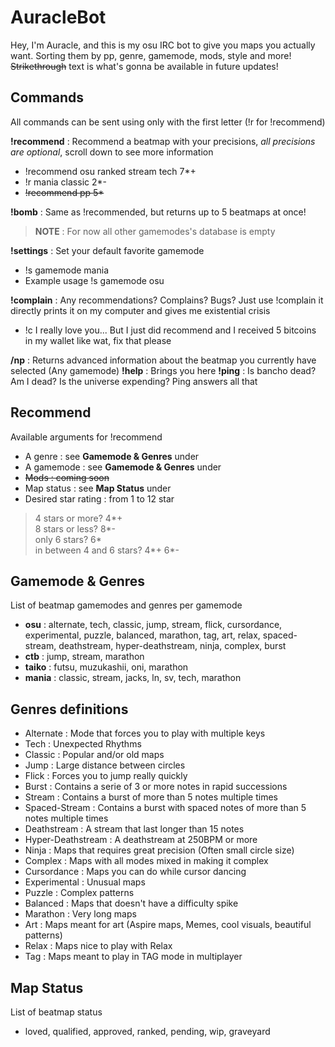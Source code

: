 # AuracleBot

Hey, I'm Auracle, and this is my osu IRC bot to give you maps you actually want.
Sorting them by pp, genre, gamemode, mods, style and more!
~~Strikethrough~~ text is what's gonna be available in future updates!

## Commands
All commands can be sent using only with the first letter (!r for !recommend)

**!recommend** : Recommend a beatmap with your precisions, *all precisions are optional*, scroll down to see more information
 - !recommend osu ranked stream tech 7*+
 - !r mania classic 2*-
 - ~~!recommend pp 5\*~~

**!bomb** : Same as !recommended, but returns up to 5 beatmaps at once!

> **NOTE** : For now all other gamemodes's database is empty

**!settings** : Set your default favorite gamemode
 - !s gamemode mania
 - Example usage !s gamemode osu

**!complain** : Any recommendations? Complains? Bugs? Just use !complain it directly prints it on my computer and gives me existential crisis
 - !c I really love you... But I just did recommend and I received 5 bitcoins in my wallet like wat, fix that please

**/np** : Returns advanced information about the beatmap you currently have selected (Any gamemode)
**!help** : Brings you here
**!ping** : Is bancho dead? Am I dead? Is the universe expending? Ping answers all that

## Recommend

Available arguments for !recommend
- A genre : see **Gamemode & Genres** under
- A gamemode : see **Gamemode & Genres** under
- ~~Mods : coming soon~~
- Map status : see **Map Status** under
- Desired star rating : from 1 to 12 star
> 4 stars or more? 4*+<br>
> 8 stars or less? 8*-<br>
> only 6 stars? 6*<br>
> in between 4 and 6 stars? 4*+ 6*-

## Gamemode & Genres

List of beatmap gamemodes and genres per gamemode 
 - **osu** :  alternate, tech, classic, jump, stream, flick, cursordance, experimental, puzzle, balanced, marathon, tag, art, relax, spaced-stream, deathstream, hyper-deathstream, ninja, complex, burst
 - **ctb** : jump, stream, marathon
 - **taiko** : futsu, muzukashii, oni, marathon
 - **mania** : classic, stream, jacks, ln, sv, tech, marathon 

## Genres definitions

- Alternate : Mode that forces you to play with multiple keys
- Tech : Unexpected Rhythms
- Classic : Popular and/or old maps
- Jump : Large distance between circles
- Flick : Forces you to jump really quickly
- Burst : Contains a serie of 3 or more notes in rapid successions 
- Stream : Contains a burst of more than 5 notes multiple times
- Spaced-Stream : Contains a burst with spaced notes of more than 5 notes multiple times
- Deathstream : A stream that last longer than 15 notes
- Hyper-Deathstream : A deathstream at 250BPM or more
- Ninja : Maps that requires great precision (Often small circle size)
- Complex : Maps with all modes mixed in making it complex
- Cursordance : Maps you can do while cursor dancing
- Experimental : Unusual maps
- Puzzle : Complex patterns
- Balanced : Maps that doesn't have a difficulty spike
- Marathon : Very long maps
- Art : Maps meant for art (Aspire maps, Memes, cool visuals, beautiful patterns)
- Relax : Maps nice to play with Relax
- Tag : Maps meant to play in TAG mode in multiplayer

## Map Status

List of beatmap status

 - loved, qualified, approved, ranked, pending, wip, graveyard
